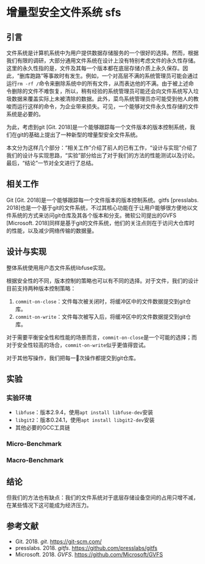 # 增量型安全文件系统 sfs

## 引言

文件系统是计算机系统中为用户提供数据存储服务的一个很好的选择。然而，根据我们有限的调研，大部分通用文件系统在设计上没有特别考虑文件的永久性存储。这里的永久性指的是，文件及其每一个版本都在底层存储介质上永久保存。因此，“删库跑路”等事故时有发生。例如，一个对高层不满的系统管理员可能会通过运行`rm -rf /`命令来删除系统中的所有文件，从而表达他的不满。由于被上述命令删除的文件不难恢复，所以，稍有经验的系统管理员可能还会向文件系统写入垃圾数据来覆盖实际上未被清除的数据。此外，菜鸟系统管理员亦可能受到他人的教唆而运行这样的命令，为企业带来损失。可见，一个能够对文件永久性存储的文件系统是必要的。

为此，考虑到git [Git. 2018]是一个能够跟踪每一个文件版本的版本控制系统，我们在git的基础上提出了一种新型的增量型安全文件系统。

本文分为这样几个部分：“相关工作”介绍了前人的已有工作，“设计与实现”介绍了我们的设计与实现思路，“实验”部分给出了对于我们的方法的性能测试以及讨论。最后，“结论”一节对全文进行了总结。

## 相关工作

Git [Git. 2018]是一个能够跟踪每一个文件版本的版本控制系统。gitfs [presslabs. 2018]也是一个基于git的文件系统，不过其核心功能在于让用户能够很方便地以文件系统的方式来访问git仓库及其各个版本和分支。微软公司提出的GVFS [Microsoft. 2018]同样是基于git的文件系统，他们的关注点则在于访问大仓库时的性能，以及减少网络传输的数据量。

## 设计与实现

整体系统使用用户态文件系统libfuse实现。

根据安全性的不同，版本控制的策略也可以有不同的选择。对于文件，我们的设计目前支持两种版本控制策略：

1. `commit-on-close`：文件每次被关闭时，将缓冲区中的文件数据提交到git仓库。
2. `commit-on-write`：文件每次被写入后，将缓冲区中的文件数据提交到git仓库。

对于需要平衡安全性和性能的场景而言，`commit-on-close`是一个可能的选择；而对于安全性较高的场合，`commit-on-write`似乎更值得尝试。

对于其他写操作，我们把每一次操作都提交到git仓库。

## 实验

### 实验环境

* `libfuse`：版本2.9.4，使用`apt install libfuse-dev`安装
* `libgit2`：版本0.24.1，使用`apt install libgit2-dev`安装
* 其他必要的GCC工具链

### Micro-Benchmark



### Macro-Benchmark



## 结论

但我们的方法也有缺点：我们的文件系统对于底层存储设备空间的占用只增不减，在某些情况下这可能成为经济压力。

## 参考文献

* Git. 2018. *git*. https://git-scm.com/
* presslabs. 2018. *gitfs*. https://github.com/presslabs/gitfs
* Microsoft. 2018. *GVFS*. https://github.com/Microsoft/GVFS